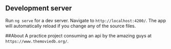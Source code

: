 
## Development server

Run `ng serve` for a dev server. Navigate to `http://localhost:4200/`. The app will automatically reload if you change any of the source files.

##About
A practice project consuming an api by the amazing guys at `https://www.themoviedb.org/`.

